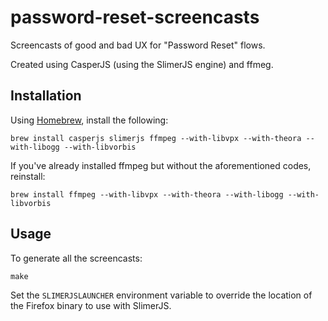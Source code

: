 # password-reset-screencasts

Screencasts of good and bad UX for "Password Reset" flows.

Created using CasperJS (using the SlimerJS engine) and ffmeg.


## Installation

Using [Homebrew](http://brew.sh/), install the following:

    brew install casperjs slimerjs ffmpeg --with-libvpx --with-theora --with-libogg --with-libvorbis

If you've already installed ffmpeg but without the aforementioned codes, reinstall:

    brew install ffmpeg --with-libvpx --with-theora --with-libogg --with-libvorbis


## Usage

To generate all the screencasts:

    make

Set the `SLIMERJSLAUNCHER` environment variable to override the location of the Firefox binary to use with SlimerJS.
